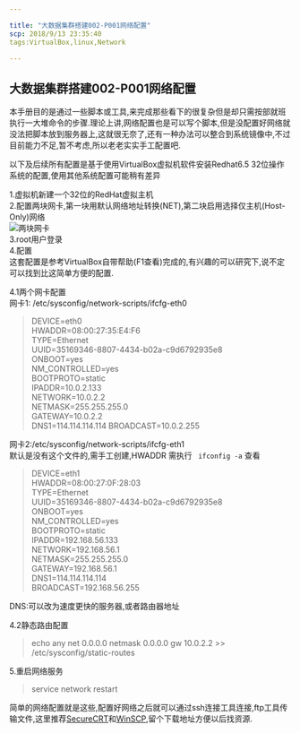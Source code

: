 ```yaml
---

title: "大数据集群搭建002-P001网络配置"
scp: 2018/9/13 23:35:40
tags:VirtualBox,linux,Network  

---
```



## 大数据集群搭建002-P001网络配置

本手册目的是通过一些脚本或工具,来完成那些看下的很复杂但是却只需按部就班执行一大堆命令的步骤.理论上讲,网络配置也是可以写个脚本,但是没配置好网络就没法把脚本放到服务器上,这就很无奈了,还有一种办法可以整合到系统镜像中,不过目前能力不足,暂不考虑,所以老老实实手工配置吧.

以下及后续所有配置是基于使用VirtualBox虚拟机软件安装Redhat6.5 32位操作系统的配置,使用其他系统配置可能稍有差异

1.虚拟机新建一个32位的RedHat虚拟主机  
2.配置两块网卡,第一块用默认网络地址转换(NET),第二块启用选择仅主机(Host-Only)网络  
![两块网卡](http://ww1.sinaimg.cn/large/0066tqialy1fvc6oxmxwvj30oe0e6dgj.jpg)  
3.root用户登录  
4.配置  
这套配置是参考VirtualBox自带帮助(F1查看)完成的,有兴趣的可以研究下,说不定可以找到比这简单方便的配置.  

4.1两个网卡配置  
网卡1: /etc/sysconfig/network-scripts/ifcfg-eth0  
> DEVICE=eth0  
HWADDR=08:00:27:35:E4:F6  
TYPE=Ethernet  
UUID=35169346-8807-4434-b02a-c9d6792935e8  
ONBOOT=yes  
NM_CONTROLLED=yes  
BOOTPROTO=static  
IPADDR=10.0.2.133  
NETWORK=10.0.2.2  
NETMASK=255.255.255.0  
GATEWAY=10.0.2.2  
DNS1=114.114.114.114 
BROADCAST=10.0.2.255  

网卡2:/etc/sysconfig/network-scripts/ifcfg-eth1  
默认是没有这个文件的,需手工创建,HWADDR 需执行 ` ifconfig -a` 查看
>DEVICE=eth1  
HWADDR=08:00:27:0F:28:03  
TYPE=Ethernet  
UUID=35169346-8807-4434-b02a-c9d6792935e8  
ONBOOT=yes  
NM_CONTROLLED=yes  
BOOTPROTO=static  
IPADDR=192.168.56.133  
NETWORK=192.168.56.1  
NETMASK=255.255.255.0  
GATEWAY=192.168.56.1  
DNS1=114.114.114.114  
BROADCAST=192.168.56.255  

DNS:可以改为速度更快的服务器,或者路由器地址  

4.2静态路由配置  
>echo any net 0.0.0.0 netmask 0.0.0.0 gw 10.0.2.2 >> /etc/sysconfig/static-routes     

5.重启网络服务

> service  network restart 

简单的网络配置就是这些,配置好网络之后就可以通过ssh连接工具连接,ftp工具传输文件,这里推荐[SecureCRT](https://pan.baidu.com/s/1UPTE4a7nAXRSYOP0yR6wWA)和[WinSCP](https://winscp.net/eng/docs/lang:chs),留个下载地址方便以后找资源.
